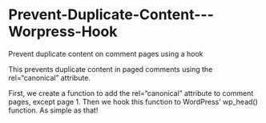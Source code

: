 # Prevent-Duplicate-Content---Worpress-Hook
Prevent duplicate content on comment pages using a hook

This prevents duplicate content in paged comments using the rel=“canonical” attribute.

First, we create a function to add the rel=“canonical” attribute to comment pages, except page 1. Then we hook this function to WordPress’ wp_head() function. As simple as that!




